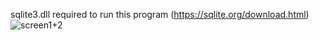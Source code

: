 sqlite3.dll required to run this program (https://sqlite.org/download.html)<br>
![screen1+2](https://github.com/user-attachments/assets/97cecc0b-9673-4c01-90b8-b10bcd81b248)



